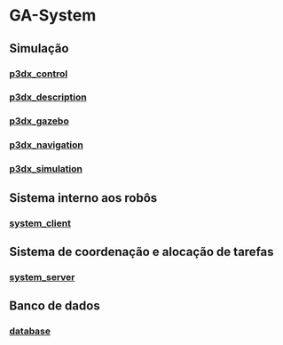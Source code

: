 # GA-System

## Simulação
### [p3dx_control](https://github.com/alankc/GA-System/tree/master/p3dx_control)
### [p3dx_description](https://github.com/alankc/GA-System/tree/master/p3dx_description)
### [p3dx_gazebo](https://github.com/alankc/GA-System/tree/master/p3dx_gazebo)
### [p3dx_navigation](https://github.com/alankc/GA-System/tree/master/p3dx_navigation)
### [p3dx_simulation](https://github.com/alankc/GA-System/tree/master/p3dx_simulation)

## Sistema interno aos robôs
### [system_client](https://github.com/alankc/GA-System/tree/master/system_client)

## Sistema de coordenação e alocação de tarefas
### [system_server](https://github.com/alankc/GA-System/tree/master/system_server)

## Banco de dados
### [database](https://github.com/alankc/GA-System/tree/master/database)
